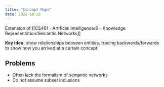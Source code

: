 ```yaml
---
title: "Concept Maps"
date: 2022-10-25
---
```


Extension of [[CS461 - Artificial Intelligence/6 - Knowledge Representation/Semantic Networks]]

**Key idea:** show relationships between entities, tracing backwards/forwards to show how you arrived at a certain concept

## Problems
* Often lack the formalism of semantic networks
* Do not assume subset inclusions